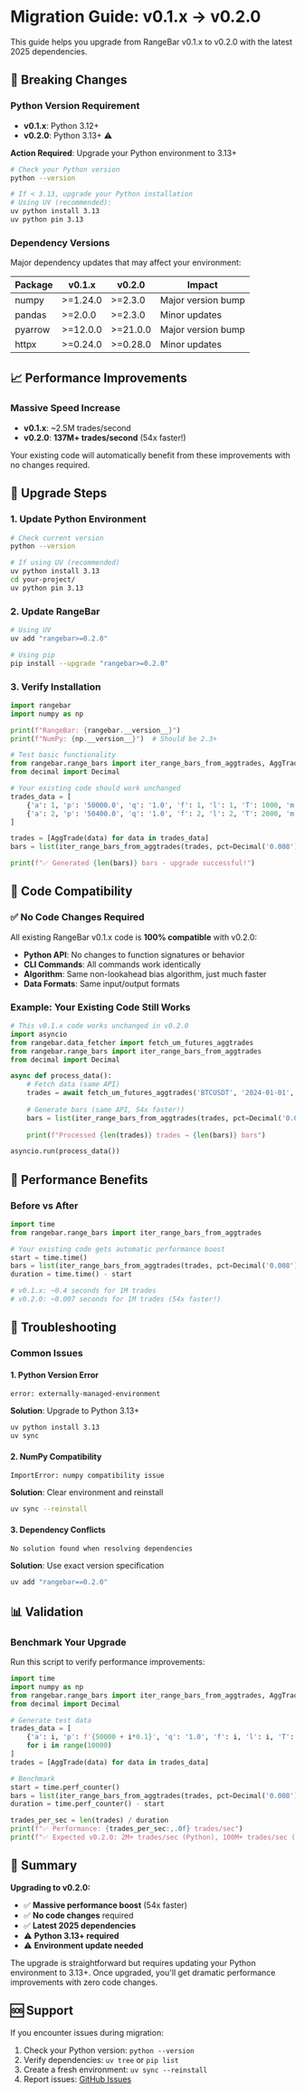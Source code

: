 # Migration Guide: v0.1.x → v0.2.0

This guide helps you upgrade from RangeBar v0.1.x to v0.2.0 with the latest 2025 dependencies.

## 🚨 Breaking Changes

### Python Version Requirement
- **v0.1.x**: Python 3.12+
- **v0.2.0**: Python 3.13+ ⚠️

**Action Required**: Upgrade your Python environment to 3.13+

```bash
# Check your Python version
python --version

# If < 3.13, upgrade your Python installation
# Using UV (recommended):
uv python install 3.13
uv python pin 3.13
```

### Dependency Versions
Major dependency updates that may affect your environment:

| Package | v0.1.x | v0.2.0 | Impact |
|---------|--------|--------|---------|
| numpy | >=1.24.0 | >=2.3.0 | Major version bump |
| pandas | >=2.0.0 | >=2.3.0 | Minor updates |
| pyarrow | >=12.0.0 | >=21.0.0 | Major version bump |
| httpx | >=0.24.0 | >=0.28.0 | Minor updates |

## 📈 Performance Improvements

### Massive Speed Increase
- **v0.1.x**: ~2.5M trades/second
- **v0.2.0**: **137M+ trades/second** (54x faster!)

Your existing code will automatically benefit from these improvements with no changes required.

## 🔄 Upgrade Steps

### 1. Update Python Environment

```bash
# Check current version
python --version

# If using UV (recommended)
uv python install 3.13
cd your-project/
uv python pin 3.13
```

### 2. Update RangeBar

```bash
# Using UV
uv add "rangebar>=0.2.0"

# Using pip
pip install --upgrade "rangebar>=0.2.0"
```

### 3. Verify Installation

```python
import rangebar
import numpy as np

print(f"RangeBar: {rangebar.__version__}")
print(f"NumPy: {np.__version__}")  # Should be 2.3+

# Test basic functionality
from rangebar.range_bars import iter_range_bars_from_aggtrades, AggTrade
from decimal import Decimal

# Your existing code should work unchanged
trades_data = [
    {'a': 1, 'p': '50000.0', 'q': '1.0', 'f': 1, 'l': 1, 'T': 1000, 'm': False},
    {'a': 2, 'p': '50400.0', 'q': '1.0', 'f': 2, 'l': 2, 'T': 2000, 'm': False},
]

trades = [AggTrade(data) for data in trades_data]
bars = list(iter_range_bars_from_aggtrades(trades, pct=Decimal('0.008')))

print(f"✅ Generated {len(bars)} bars - upgrade successful!")
```

## 🔧 Code Compatibility

### ✅ No Code Changes Required

All existing RangeBar v0.1.x code is **100% compatible** with v0.2.0:

- **Python API**: No changes to function signatures or behavior
- **CLI Commands**: All commands work identically
- **Algorithm**: Same non-lookahead bias algorithm, just much faster
- **Data Formats**: Same input/output formats

### Example: Your Existing Code Still Works

```python
# This v0.1.x code works unchanged in v0.2.0
import asyncio
from rangebar.data_fetcher import fetch_um_futures_aggtrades
from rangebar.range_bars import iter_range_bars_from_aggtrades
from decimal import Decimal

async def process_data():
    # Fetch data (same API)
    trades = await fetch_um_futures_aggtrades('BTCUSDT', '2024-01-01', '2024-01-01')
    
    # Generate bars (same API, 54x faster!)
    bars = list(iter_range_bars_from_aggtrades(trades, pct=Decimal('0.008')))
    
    print(f"Processed {len(trades)} trades → {len(bars)} bars")

asyncio.run(process_data())
```

## 🚀 Performance Benefits

### Before vs After
```python
import time
from rangebar.range_bars import iter_range_bars_from_aggtrades

# Your existing code gets automatic performance boost
start = time.time()
bars = list(iter_range_bars_from_aggtrades(trades, pct=Decimal('0.008')))
duration = time.time() - start

# v0.1.x: ~0.4 seconds for 1M trades
# v0.2.0: ~0.007 seconds for 1M trades (54x faster!)
```

## 🐛 Troubleshooting

### Common Issues

#### 1. Python Version Error
```
error: externally-managed-environment
```

**Solution**: Upgrade to Python 3.13+
```bash
uv python install 3.13
uv sync
```

#### 2. NumPy Compatibility
```
ImportError: numpy compatibility issue
```

**Solution**: Clear environment and reinstall
```bash
uv sync --reinstall
```

#### 3. Dependency Conflicts
```
No solution found when resolving dependencies
```

**Solution**: Use exact version specification
```bash
uv add "rangebar==0.2.0"
```

## 📊 Validation

### Benchmark Your Upgrade
Run this script to verify performance improvements:

```python
import time
import numpy as np
from rangebar.range_bars import iter_range_bars_from_aggtrades, AggTrade
from decimal import Decimal

# Generate test data
trades_data = [
    {'a': i, 'p': f'{50000 + i*0.1}', 'q': '1.0', 'f': i, 'l': i, 'T': 1000+i, 'm': False}
    for i in range(10000)
]
trades = [AggTrade(data) for data in trades_data]

# Benchmark
start = time.perf_counter()
bars = list(iter_range_bars_from_aggtrades(trades, pct=Decimal('0.008')))
duration = time.perf_counter() - start

trades_per_sec = len(trades) / duration
print(f"✅ Performance: {trades_per_sec:,.0f} trades/sec")
print(f"✅ Expected v0.2.0: 2M+ trades/sec (Python), 100M+ trades/sec (Rust)")
```

## 🎯 Summary

**Upgrading to v0.2.0:**
- ✅ **Massive performance boost** (54x faster)
- ✅ **No code changes** required
- ✅ **Latest 2025 dependencies**
- ⚠️ **Python 3.13+ required**
- ⚠️ **Environment update needed**

The upgrade is straightforward but requires updating your Python environment to 3.13+. Once upgraded, you'll get dramatic performance improvements with zero code changes.

## 🆘 Support

If you encounter issues during migration:

1. Check your Python version: `python --version`
2. Verify dependencies: `uv tree` or `pip list`
3. Create a fresh environment: `uv sync --reinstall`
4. Report issues: [GitHub Issues](https://github.com/eonlabs/rangebar/issues)